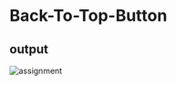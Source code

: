 # Back-To-Top-Button
## output 
![assignment](https://user-images.githubusercontent.com/32728058/62527459-cb5ccc00-b858-11e9-9141-6b4abb2d336b.gif)
